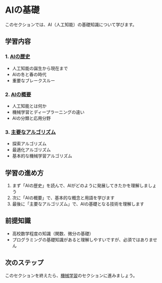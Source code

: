 # AIの基礎

このセクションでは、AI（人工知能）の基礎知識について学びます。

## 学習内容

### 1. [AIの歴史](./歴史/README.md)
- 人工知能の誕生から現在まで
- AIの冬と春の時代
- 重要なブレークスルー

### 2. [AIの概要](./概要/README.md)  
- 人工知能とは何か
- 機械学習とディープラーニングの違い
- AIの分類と応用分野

### 3. [主要なアルゴリズム](./アルゴリズム/README.md)
- 探索アルゴリズム
- 最適化アルゴリズム
- 基本的な機械学習アルゴリズム

## 学習の進め方

1. まず「AIの歴史」を読んで、AIがどのように発展してきたかを理解しましょう
2. 次に「AIの概要」で、基本的な概念と用語を学びます
3. 最後に「主要なアルゴリズム」で、AIの基礎となる技術を理解します

## 前提知識

- 高校数学程度の知識（関数、微分の基礎）
- プログラミングの基礎知識があると理解しやすいですが、必須ではありません

## 次のステップ

このセクションを終えたら、[機械学習](../機械学習/README.md)のセクションに進みましょう。